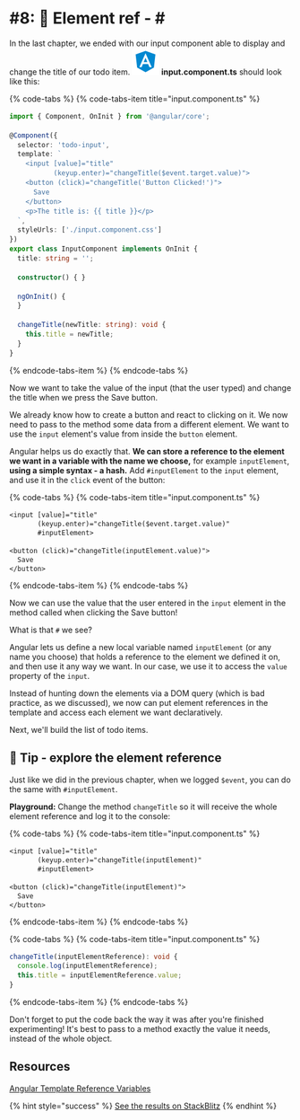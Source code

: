 # \#8: 📎 Element ref - \#

In the last chapter, we ended with our input component able to display and change the title of our todo item. ![](.gitbook/assets/component.svg) **input.component.ts** should look like this:

{% code-tabs %}
{% code-tabs-item title="input.component.ts" %}
```typescript
import { Component, OnInit } from '@angular/core';

@Component({
  selector: 'todo-input',
  template: `
    <input [value]="title"
           (keyup.enter)="changeTitle($event.target.value)">
    <button (click)="changeTitle('Button Clicked!')">
      Save
    </button>
    <p>The title is: {{ title }}</p>
  `,
  styleUrls: ['./input.component.css']
})
export class InputComponent implements OnInit {
  title: string = '';

  constructor() { }

  ngOnInit() {
  }

  changeTitle(newTitle: string): void {
    this.title = newTitle;
  }
}
```
{% endcode-tabs-item %}
{% endcode-tabs %}

Now we want to take the value of the input \(that the user typed\) and change the title when we press the Save button.

We already know how to create a button and react to clicking on it. We now need to pass to the method some data from a different element. We want to use the `input` element's value from inside the `button` element.

Angular helps us do exactly that. **We can store a reference to the element we want in a variable with the name we choose,** for example `inputElement`, **using a simple syntax - a hash.** Add `#inputElement` to the `input` element, and use it in the `click` event of the button:

{% code-tabs %}
{% code-tabs-item title="input.component.ts" %}
```markup
<input [value]="title"
       (keyup.enter)="changeTitle($event.target.value)"
       #inputElement>

<button (click)="changeTitle(inputElement.value)">
  Save
</button>
```
{% endcode-tabs-item %}
{% endcode-tabs %}

Now we can use the value that the user entered in the `input` element in the method called when clicking the Save button!

What is that `#` we see?

Angular lets us define a new local variable named `inputElement` \(or any name you choose\) that holds a reference to the element we defined it on, and then use it any way we want. In our case, we use it to access the `value` property of the `input`.

Instead of hunting down the elements via a DOM query \(which is bad practice, as we discussed\), we now can put element references in the template and access each element we want declaratively.

Next, we'll build the list of todo items.

## 🧪 Tip - explore the element reference

Just like we did in the previous chapter, when we logged `$event`, you can do the same with `#inputElement`. 

**Playground:** Change the method `changeTitle` so it will receive the whole element reference and log it to the console:

{% code-tabs %}
{% code-tabs-item title="input.component.ts" %}
```markup
<input [value]="title"
       (keyup.enter)="changeTitle(inputElement)"
       #inputElement>

<button (click)="changeTitle(inputElement)">
  Save
</button>
```
{% endcode-tabs-item %}
{% endcode-tabs %}

{% code-tabs %}
{% code-tabs-item title="input.component.ts" %}
```typescript
changeTitle(inputElementReference): void {
  console.log(inputElementReference);
  this.title = inputElementReference.value;
}
```
{% endcode-tabs-item %}
{% endcode-tabs %}

Don't forget to put the code back the way it was after you're finished experimenting! It's best to pass to a method exactly the value it needs, instead of the whole object.

## Resources

[Angular Template Reference Variables](https://angular.io/guide/template-syntax#template-reference-variables--var-)

{% hint style="success" %}
[See the results on StackBlitz](https://stackblitz.com/github/angularbootcamp/todo-list-tutorial-steps/tree/step-08_Element_ref)
{% endhint %}



